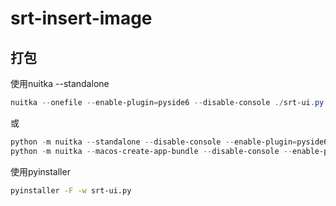 # srt-insert-image

## 打包
使用nuitka   --standalone
```powershell
nuitka --onefile --enable-plugin=pyside6 --disable-console ./srt-ui.py
```
或
```powershell
python -m nuitka --standalone --disable-console --enable-plugin=pyside6 --remove-output ./srt-ui.py
python -m nuitka --macos-create-app-bundle --disable-console --enable-plugin=pyside6 --remove-output ./srt-ui.py
```

使用pyinstaller
```bash
pyinstaller -F -w srt-ui.py
```